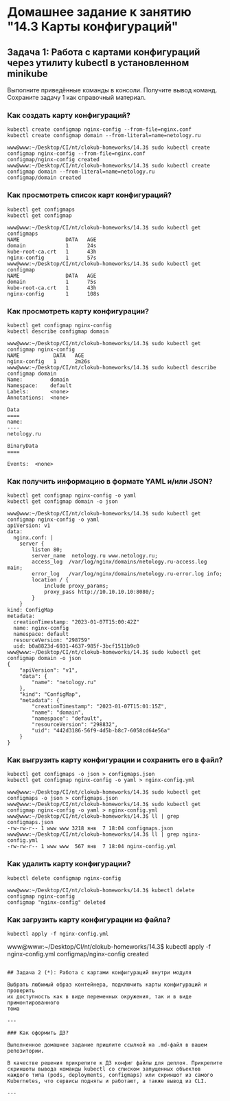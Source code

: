 
# Домашнее задание к занятию "14.3 Карты конфигураций"

## Задача 1: Работа с картами конфигураций через утилиту kubectl в установленном minikube

Выполните приведённые команды в консоли. Получите вывод команд. Сохраните
задачу 1 как справочный материал.

### Как создать карту конфигураций?

```
kubectl create configmap nginx-config --from-file=nginx.conf
kubectl create configmap domain --from-literal=name=netology.ru
```
```
www@www:~/Desktop/CI/nt/clokub-homeworks/14.3$ sudo kubectl create configmap nginx-config --from-file=nginx.conf
configmap/nginx-config created
www@www:~/Desktop/CI/nt/clokub-homeworks/14.3$ sudo kubectl create configmap domain --from-literal=name=netology.ru
configmap/domain created
```

### Как просмотреть список карт конфигураций?

```
kubectl get configmaps
kubectl get configmap
```
```
www@www:~/Desktop/CI/nt/clokub-homeworks/14.3$ sudo kubectl get configmaps
NAME               DATA   AGE
domain             1      24s
kube-root-ca.crt   1      43h
nginx-config       1      57s
www@www:~/Desktop/CI/nt/clokub-homeworks/14.3$ sudo kubectl get configmap
NAME               DATA   AGE
domain             1      75s
kube-root-ca.crt   1      43h
nginx-config       1      108s
```

### Как просмотреть карту конфигурации?

```
kubectl get configmap nginx-config
kubectl describe configmap domain
```
```
www@www:~/Desktop/CI/nt/clokub-homeworks/14.3$ sudo kubectl get configmap nginx-config
NAME           DATA   AGE
nginx-config   1      2m26s
www@www:~/Desktop/CI/nt/clokub-homeworks/14.3$ sudo kubectl describe configmap domain
Name:         domain
Namespace:    default
Labels:       <none>
Annotations:  <none>

Data
====
name:
----
netology.ru

BinaryData
====

Events:  <none>
```

### Как получить информацию в формате YAML и/или JSON?

```
kubectl get configmap nginx-config -o yaml
kubectl get configmap domain -o json
```
```
www@www:~/Desktop/CI/nt/clokub-homeworks/14.3$ sudo kubectl get configmap nginx-config -o yaml
apiVersion: v1
data:
  nginx.conf: |
    server {
        listen 80;
        server_name  netology.ru www.netology.ru;
        access_log  /var/log/nginx/domains/netology.ru-access.log  main;
        error_log   /var/log/nginx/domains/netology.ru-error.log info;
        location / {
            include proxy_params;
            proxy_pass http://10.10.10.10:8080/;
        }
    }
kind: ConfigMap
metadata:
  creationTimestamp: "2023-01-07T15:00:42Z"
  name: nginx-config
  namespace: default
  resourceVersion: "298759"
  uid: b0a8823d-6931-4637-985f-3bcf1511b9c0
www@www:~/Desktop/CI/nt/clokub-homeworks/14.3$ sudo kubectl get configmap domain -o json
{
    "apiVersion": "v1",
    "data": {
        "name": "netology.ru"
    },
    "kind": "ConfigMap",
    "metadata": {
        "creationTimestamp": "2023-01-07T15:01:15Z",
        "name": "domain",
        "namespace": "default",
        "resourceVersion": "298832",
        "uid": "442d3186-56f9-4d5b-b8c7-6058cd64e56a"
    }
}
```

### Как выгрузить карту конфигурации и сохранить его в файл?

```
kubectl get configmaps -o json > configmaps.json
kubectl get configmap nginx-config -o yaml > nginx-config.yml
```
```
www@www:~/Desktop/CI/nt/clokub-homeworks/14.3$ sudo kubectl get configmaps -o json > configmaps.json
www@www:~/Desktop/CI/nt/clokub-homeworks/14.3$ sudo kubectl get configmap nginx-config -o yaml > nginx-config.yml
www@www:~/Desktop/CI/nt/clokub-homeworks/14.3$ ll | grep configmaps.json
-rw-rw-r-- 1 www www 3218 янв  7 18:04 configmaps.json
www@www:~/Desktop/CI/nt/clokub-homeworks/14.3$ ll | grep nginx-config.yml 
-rw-rw-r-- 1 www www  567 янв  7 18:04 nginx-config.yml
```
### Как удалить карту конфигурации?

```
kubectl delete configmap nginx-config
```
```
www@www:~/Desktop/CI/nt/clokub-homeworks/14.3$ kubectl delete configmap nginx-config
configmap "nginx-config" deleted
```

### Как загрузить карту конфигурации из файла?

```
kubectl apply -f nginx-config.yml
```
www@www:~/Desktop/CI/nt/clokub-homeworks/14.3$ kubectl apply -f nginx-config.yml
configmap/nginx-config created
```

## Задача 2 (*): Работа с картами конфигураций внутри модуля

Выбрать любимый образ контейнера, подключить карты конфигураций и проверить
их доступность как в виде переменных окружения, так и в виде примонтированного
тома

---

### Как оформить ДЗ?

Выполненное домашнее задание пришлите ссылкой на .md-файл в вашем репозитории.

В качестве решения прикрепите к ДЗ конфиг файлы для деплоя. Прикрепите скриншоты вывода команды kubectl со списком запущенных объектов каждого типа (pods, deployments, configmaps) или скриншот из самого Kubernetes, что сервисы подняты и работают, а также вывод из CLI.

---

